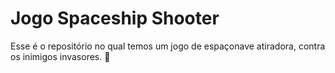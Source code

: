 # Jogo Spaceship Shooter

Esse é o repositório no qual temos um jogo de espaçonave atiradora, contra os inimigos invasores. 🚀
